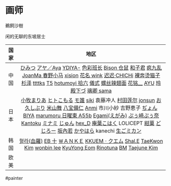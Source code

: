 # 画师

鵜飼沙樹

闲的无聊的东坡居士

| 国家 |                                                                                                                                                                                                                                                                                                                                                                                                                                                                                                                                                                                           地区                                                                                                                                                                                                                                                                                                                                                                                                                                                                                                                                                                                            |
| :--: | :---------------------------------------------------------------------------------------------------------------------------------------------------------------------------------------------------------------------------------------------------------------------------------------------------------------------------------------------------------------------------------------------------------------------------------------------------------------------------------------------------------------------------------------------------------------------------------------------------------------------------------------------------------------------------------------------------------------------------------------------------------------------------------------------------------------------------------------------------------------------------------------------------------------------------------------------------------------------------------------------------------------------------------------------------------------------------------------------------------------------------------------------------------------------------------------: |
| 中国 |                                                           [ひみつ](https://twitter.com/hi_mi_tsu_2) [アヤ／Aya](https://www.pixiv.net/users/3728486/artworks) [YDIYA-](https://weibo.com/YDIYA) [色彩班长](https://weibo.com/n/%E8%89%B2%E5%BD%A9%E7%8F%AD%E9%95%BF) [Bison 仓鼠](https://weibo.com/u/1731549793) [和子君](https://weibo.com/u/2264501470) [疯九乱](https://weibo.com/u/7292155347) [JoanMa 春野小马](https://weibo.com/u/2386943640) [xision](https://weibo.com/xision) [花名 wink](https://weibo.com/u/6394253791) [迟迟·CHICHi](https://weibo.com/u/5748383382) [裸奔烫猫子](https://weibo.com/u/2710448195) [杉泽](https://weibo.com/yourviki) [ttttks](https://weibo.com/u/6424352339) [T5](https://twitter.com/thornsdance) [hotumoyi 拾六](https://twitter.com/hitomio16) [儀式](https://www.pixiv.net/users/16275159/artworks) [螺丝辣翅面](https://weibo.com/u/5329902398?is_all=1) [花铭\_\_](https://space.bilibili.com/19916355) [AYU](https://www.artstation.com/ayu-cn) [玲殿下づ](https://space.bilibili.com/352832555?spm_id_from=333.337.0.0) [璃卿 sama](https://space.bilibili.com/9098272)                                                            |
| 日本 | [小牧まりあ](https://twitter.com/maria_komaki) [ヒトこもる](https://twitter.com/Hitoimim) [モ誰](https://twitter.com/jeonghee1414) [siki](https://twitter.com/chyoellll) 袁藤冲人 [村田莲尔](https://www.pseweb.com/) [jonsun](https://www.pixiv.net/users/60182) [お久しぶり](https://twitter.com/imlllsn) [米山舞](https://twitter.com/yoneyamai) [八宝備仁](https://twitter.com/HAPPOBIJIN) [Anmi](https://www.pixiv.net/users/212801) 市川小紗 吉野恵子 [ぢょん](https://twitter.com/nonohara_dyon3/media) [BIYA](https://www.pixiv.net/users/59275588/artworks) [marumoru 日曜東 A55b](https://www.pixiv.net/users/4655878) [Egami(えがみ)](https://twitter.com/Egami_Mal) [ぷぅ崎ぷぅ奈](https://twitter.com/punopupupu) [Kantoku](https://www.pixiv.net/users/1565632) [ミナミ](https://twitter.com/minamichando_jo) [じゅん](https://twitter.com/navigavi) [hex_D](https://www.pixiv.net/users/56018056) [庵葉こはく](https://twitter.com/kohaku_anba3) LOLICEPT [紺菓](https://twitter.com/kon_ka827) [どじろー](https://twitter.com/doji_ro) [坂內若](https://twitter.com/sakauchi0) [かやはら](https://twitter.com/kaya7hara) kanechi [生ごミカン](https://twitter.com/nmgmkn) |
| 韩国 |                                                                                                                                                                                                                                                                                                                                     [혈라(血羅)](https://www.pixiv.net/users/3842786) [EB 十](https://twitter.com/ebkim00) [￦ＡＮＫＥ](https://twitter.com/Classic_W_) [KKUEMㆍクエム](https://twitter.com/kkuem) [Shal.E](https://www.pixiv.net/users/10705197) [TaeKwon Kim](https://taekwonkim.artstation.com/) [wonbin lee](https://lwbv2001.artstation.com/) [KyuYong Eom](https://kyuyongeom.artstation.com/) [Rinotuna](https://mobile.twitter.com/rinotuna) [BM](https://twitter.com/BM94199) [Taejune Kim](https://taejune.artstation.com/)                                                                                                                                                                                                                                                                                                                                     |
| 欧美 |                                                                                                                                                                                                                                                                                                                                                                                                                                                                                                                                                                                                                                                                                                                                                                                                                                                                                                                                                                                                                                                                                                                                                                                           |

#painter
